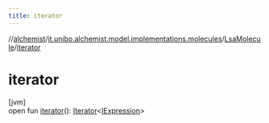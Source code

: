```yaml
---
title: iterator
---
```

//[alchemist](../../../index.html)/[it.unibo.alchemist.model.implementations.molecules](../index.html)/[LsaMolecule](index.html)/[iterator](iterator.html)



# iterator



[jvm]\
open fun [iterator](iterator.html)(): [Iterator](https://docs.oracle.com/javase/8/docs/api/java/util/Iterator.html)<[IExpression](../../it.unibo.alchemist.expressions.interfaces/-i-expression/index.html)>




